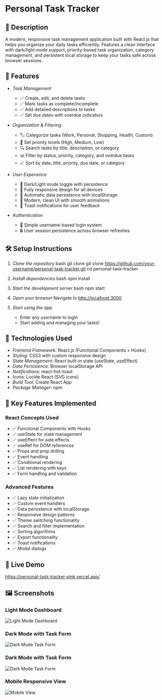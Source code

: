 # Personal Task Tracker

## 📖 Description

A modern, responsive task management application built with React.js that helps you organize your daily tasks efficiently. Features a clean interface with dark/light mode support, priority-based task organization, category management, and persistent local storage to keep your tasks safe across browser sessions.

## 🚀 Features

- *Task Management*
  - ✅ Create, edit, and delete tasks
  - ✅ Mark tasks as complete/incomplete
  - ✅ Add detailed descriptions to tasks
  - ✅ Set due dates with overdue indicators

- *Organization & Filtering*
  - 🏷 Categorize tasks (Work, Personal, Shopping, Health, Custom)
  - 🎯 Set priority levels (High, Medium, Low)
  - 🔍 Search tasks by title, description, or category
  - 📊 Filter by status, priority, category, and overdue tasks
  - 📈 Sort by date, title, priority, due date, or category

- *User Experience*
  - 🌙 Dark/Light mode toggle with persistence
  - 📱 Fully responsive design for all devices
  - 💾 Automatic data persistence with localStorage
  - 🎨 Modern, clean UI with smooth animations
  - 🔔 Toast notifications for user feedback

- *Authentication*
  - 👤 Simple username-based login system
  - 🔒 User session persistence across browser refreshes

## 🛠 Setup Instructions

1. *Clone the repository*
   bash
   git clone git clone https://github.com/your-username/personal-task-tracker.git
   cd personal-task-tracker
   

2. *Install dependencies*
   bash
   npm install
   

3. *Start the development server*
   bash
   npm start
   

4. *Open your browser*
   Navigate to [http://localhost:3000](http://localhost:3000)

5. *Start using the app*
   - Enter any username to login
   - Start adding and managing your tasks!

## 🧰 Technologies Used

- *Frontend Framework:* React.js (Functional Components + Hooks)
- *Styling:* CSS3 with custom responsive design
- *State Management:* React built-in state (useState, useEffect)
- *Data Persistence:* Browser localStorage API
- *Notifications:* react-hot-toast
- *Icons:* Lucide React (SVG icons)
- *Build Tool:* Create React App
- *Package Manager:* npm

## 🎯 Key Features Implemented

### React Concepts Used
- ✅ Functional Components with Hooks
- ✅ useState for state management
- ✅ useEffect for side effects
- ✅ useRef for DOM references
- ✅ Props and prop drilling
- ✅ Event handling
- ✅ Conditional rendering
- ✅ List rendering with keys
- ✅ Form handling and validation

### Advanced Features
- ✅ Lazy state initialization
- ✅ Custom event handlers
- ✅ Data persistence with localStorage
- ✅ Responsive design patterns
- ✅ Theme switching functionality
- ✅ Search and filter implementation
- ✅ Sorting algorithms
- ✅ Export functionality
- ✅ Toast notifications
- ✅ Modal dialogs

## 🔗 Live Demo

https://personal-task-tracker-pink.vercel.app/

## 🖼 Screenshots

### Light Mode Dashboard  
![Light Mode Dashboard](images/LightMode.png)  


### Dark Mode with Task Form
![Dark Mode Task Form](images/DarkMode.png)

### Dark Mode with Task Form
![Dark Mode Task Form](images/addtask.png)

### Mobile Responsive View
![Mobile View](images/MobileView.jpg)
